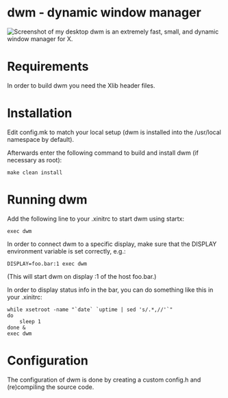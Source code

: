 # dwm - dynamic window manager

![Screenshot of my desktop](https://gitlab.com/dwt1/dotfiles/raw/master/.screenshots/dotfiles04.png) 
dwm is an extremely fast, small, and dynamic window manager for X.


# Requirements

In order to build dwm you need the Xlib header files.


# Installation

Edit config.mk to match your local setup (dwm is installed into
the /usr/local namespace by default).

Afterwards enter the following command to build and install dwm (if
necessary as root):

    make clean install


# Running dwm

Add the following line to your .xinitrc to start dwm using startx:

    exec dwm

In order to connect dwm to a specific display, make sure that
the DISPLAY environment variable is set correctly, e.g.:

    DISPLAY=foo.bar:1 exec dwm

(This will start dwm on display :1 of the host foo.bar.)

In order to display status info in the bar, you can do something
like this in your .xinitrc:

    while xsetroot -name "`date` `uptime | sed 's/.*,//'`"
    do
    	sleep 1
    done &
    exec dwm


# Configuration

The configuration of dwm is done by creating a custom config.h
and (re)compiling the source code.
